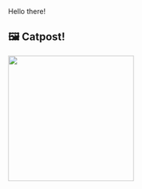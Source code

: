 Hello there!



## 🖼️ Catpost!

<sub>
    <img src="https://cdn2.thecatapi.com/images/egq.jpg" height="256">
</sub>

